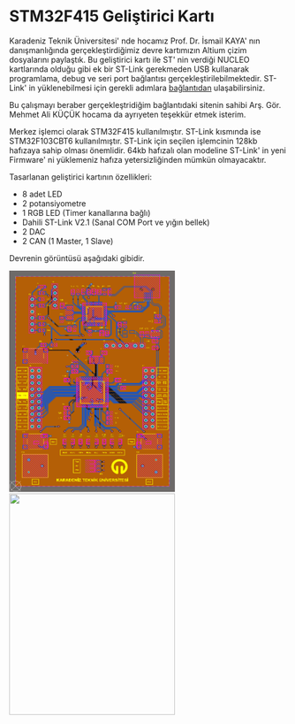 
# STM32F415 Geliştirici Kartı

Karadeniz Teknik Üniversitesi' nde hocamız Prof. Dr. İsmail KAYA' nın danışmanlığında gerçekleştirdiğimiz devre kartımızın Altium çizim dosyalarını paylaştık. Bu geliştirici kartı ile ST' nin verdiği NUCLEO kartlarında olduğu gibi ek bir ST-Link gerekmeden USB kullanarak programlama, debug ve seri port bağlantısı gerçekleştirilebilmektedir. ST-Link' in yüklenebilmesi için gerekli adımlara [bağlantıdan](http://www.mehmetalikucuk.com/) ulaşabilirsiniz.

Bu çalışmayı beraber gerçekleştridiğim bağlantıdaki sitenin sahibi Arş. Gör. Mehmet Ali KÜÇÜK hocama da ayrıyeten teşekkür etmek isterim.

 Merkez işlemci olarak STM32F415 kullanılmıştır. ST-Link kısmında ise STM32F103CBT6 kullanılmıştır. ST-Link için seçilen işlemcinin 128kb hafızaya sahip olması önemlidir. 64kb hafızalı olan modeline ST-Link' in yeni Firmware' ni yüklemeniz hafıza yetersizliğinden mümkün olmayacaktır. 

 Tasarlanan geliştirici kartının özellikleri:
- 8 adet LED
- 2 potansiyometre
- 1 RGB LED (Timer kanallarına bağlı)
- Dahili ST-Link V2.1 (Sanal COM Port ve yığın bellek)
- 2 DAC
- 2 CAN (1 Master, 1 Slave)

Devrenin görüntüsü aşağıdaki gibidir.

<img src="images/board_top.png" width="300px" height="400px"></img>
<img src="images/board_gif.gif" width="300px" height="400px"></img>
